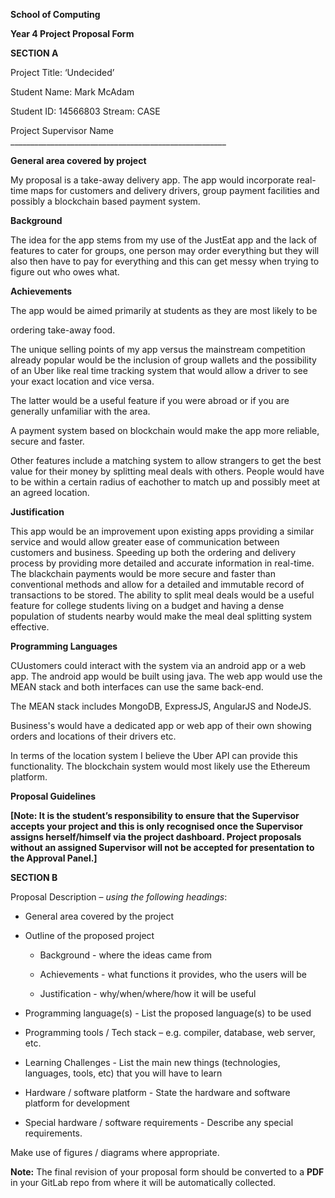 **School of Computing**

**Year 4 Project Proposal Form**

**SECTION A**

Project Title: ‘Undecided’

Student Name: Mark McAdam

Student ID: 14566803 Stream: CASE

Project Supervisor Name
\_\_\_\_\_\_\_\_\_\_\_\_\_\_\_\_\_\_\_\_\_\_\_\_\_\_\_\_\_\_\_\_\_\_\_\_\_\_\_\_\_\_\_\_\_\_\_\_\_\_\_\_\_\_

**General area covered by project**

My proposal is a take-away delivery app. The app would incorporate real-time maps for customers and delivery drivers, group payment facilities and 
possibly a blockchain based payment system.

**Background**

The idea for the app stems from my use of the JustEat app and the lack of
features to cater for groups, one person may order everything but they will also
then have to pay for everything and this can get messy when trying to figure out
who owes what. 

**Achievements**

The app would be aimed primarily at students as they are most likely to be

ordering take-away food.

The unique selling points of my app versus the mainstream competition already
popular would be the inclusion of group wallets and the possibility of an Uber
like real time tracking system that would allow a driver to see your exact
location and vice versa.

The latter would be a useful feature if you were abroad or if you are generally
unfamiliar with the area.

A payment system based on blockchain would make the app more reliable, secure and
faster.

Other features include a matching system to allow strangers to get the best
value for their money by splitting meal deals with others. People would have to be 
within a certain radius of eachother to match up and possibly meet at an agreed location.

**Justification**

This app would be an improvement upon existing apps providing a similar service
and would allow greater ease of communication between customers and business.
Speeding up both the ordering and delivery process by providing more detailed
and accurate information in real-time. 
The blackchain payments would be more secure and faster than conventional methods and 
allow for a detailed and immutable record of transactions to be stored.
The ability to split meal deals would be a useful feature for college students living on a budget and having a dense
population of students nearby would make the meal deal splitting system
effective.

**Programming Languages**

CUustomers could interact with the system via an android app or a web app. The android app would be built using java.
The web app would use the MEAN stack and both interfaces can use the same back-end.

The MEAN stack includes MongoDB, ExpressJS, AngularJS and NodeJS.

Business's would have a dedicated app or web app of their own showing orders and locations of their drivers etc.

In terms of the location system I believe the Uber API can provide this functionality. The blockchain system would
most likely use the Ethereum platform.




**Proposal Guidelines**

**[Note: It is the student’s responsibility to ensure that the Supervisor
accepts your project and this is only recognised once the Supervisor assigns
herself/himself via the project dashboard. Project proposals without an assigned
Supervisor will not be accepted for presentation to the Approval Panel.]**

**SECTION B**

Proposal Description – *using the following headings*:

-   General area covered by the project

-   Outline of the proposed project

    -   Background - where the ideas came from

    -   Achievements - what functions it provides, who the users will be

    -   Justification - why/when/where/how it will be useful

-   Programming language(s) - List the proposed language(s) to be used

-   Programming tools / Tech stack – e.g. compiler, database, web server, etc.

-   Learning Challenges - List the main new things (technologies, languages,
    tools, etc) that you will have to learn

-   Hardware / software platform - State the hardware and software platform for
    development

-   Special hardware / software requirements - Describe any special
    requirements.

Make use of figures / diagrams where appropriate.

**Note:** The final revision of your proposal form should be converted to a
**PDF** in your GitLab repo from where it will be automatically collected.
